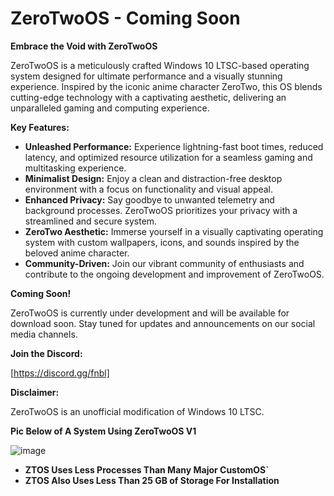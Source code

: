 # ZeroTwoOS - Coming Soon

**Embrace the Void with ZeroTwoOS**

ZeroTwoOS is a meticulously crafted Windows 10 LTSC-based operating system designed for ultimate performance and a visually stunning experience. Inspired by the iconic anime character ZeroTwo, this OS blends cutting-edge technology with a captivating aesthetic, delivering an unparalleled gaming and computing experience.

**Key Features:**

* **Unleashed Performance:** Experience lightning-fast boot times, reduced latency, and optimized resource utilization for a seamless gaming and multitasking experience.
* **Minimalist Design:** Enjoy a clean and distraction-free desktop environment with a focus on functionality and visual appeal.
* **Enhanced Privacy:** Say goodbye to unwanted telemetry and background processes. ZeroTwoOS prioritizes your privacy with a streamlined and secure system.
* **ZeroTwo Aesthetic:** Immerse yourself in a visually captivating operating system with custom wallpapers, icons, and sounds inspired by the beloved anime character.
* **Community-Driven:** Join our vibrant community of enthusiasts and contribute to the ongoing development and improvement of ZeroTwoOS.

**Coming Soon!**

ZeroTwoOS is currently under development and will be available for download soon. Stay tuned for updates and announcements on our social media channels.

**Join the Discord:**

[https://discord.gg/fnbl]

**Disclaimer:**

ZeroTwoOS is an unofficial modification of Windows 10 LTSC.


**Pic Below of A System Using ZeroTwoOS V1**

![image](https://github.com/user-attachments/assets/7b094e2d-d95f-4288-a644-84158448b066)

* **ZTOS Uses Less Processes Than Many Major CustomOS`**
* **ZTOS Also Uses Less Than 25 GB of Storage For Installation**
